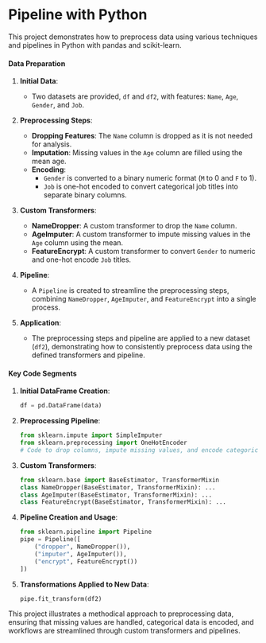 # Pipeline with Python

This project demonstrates how to preprocess data using various techniques and pipelines in Python with pandas and scikit-learn.

#### Data Preparation
1. **Initial Data**:
   - Two datasets are provided, `df` and `df2`, with features: `Name`, `Age`, `Gender`, and `Job`.

2. **Preprocessing Steps**:
   - **Dropping Features**: The `Name` column is dropped as it is not needed for analysis.
   - **Imputation**: Missing values in the `Age` column are filled using the mean age.
   - **Encoding**:
     - `Gender` is converted to a binary numeric format (`M` to 0 and `F` to 1).
     - `Job` is one-hot encoded to convert categorical job titles into separate binary columns.

3. **Custom Transformers**:
   - **NameDropper**: A custom transformer to drop the `Name` column.
   - **AgeImputer**: A custom transformer to impute missing values in the `Age` column using the mean.
   - **FeatureEncrypt**: A custom transformer to convert `Gender` to numeric and one-hot encode `Job` titles.

4. **Pipeline**:
   - A `Pipeline` is created to streamline the preprocessing steps, combining `NameDropper`, `AgeImputer`, and `FeatureEncrypt` into a single process.

5. **Application**:
   - The preprocessing steps and pipeline are applied to a new dataset (`df2`), demonstrating how to consistently preprocess data using the defined transformers and pipeline.

#### Key Code Segments
1. **Initial DataFrame Creation**:
   ```python
   df = pd.DataFrame(data)
   ```

2. **Preprocessing Pipeline**:
   ```python
   from sklearn.impute import SimpleImputer
   from sklearn.preprocessing import OneHotEncoder
   # Code to drop columns, impute missing values, and encode categorical features
   ```

3. **Custom Transformers**:
   ```python
   from sklearn.base import BaseEstimator, TransformerMixin
   class NameDropper(BaseEstimator, TransformerMixin): ...
   class AgeImputer(BaseEstimator, TransformerMixin): ...
   class FeatureEncrypt(BaseEstimator, TransformerMixin): ...
   ```

4. **Pipeline Creation and Usage**:
   ```python
   from sklearn.pipeline import Pipeline
   pipe = Pipeline([
       ("dropper", NameDropper()),
       ("imputer", AgeImputer()), 
       ("encrypt", FeatureEncrypt())   
   ])
   ```

5. **Transformations Applied to New Data**:
   ```python
   pipe.fit_transform(df2)
   ```

This project illustrates a methodical approach to preprocessing data, ensuring that missing values are handled, categorical data is encoded, and workflows are streamlined through custom transformers and pipelines.
